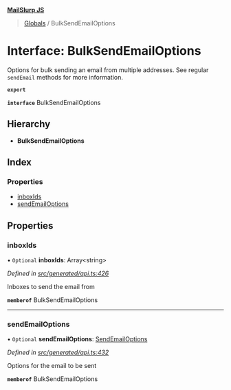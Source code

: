 **[MailSlurp JS](../README.md)**

> [Globals](../README.md) / BulkSendEmailOptions

# Interface: BulkSendEmailOptions

Options for bulk sending an email from multiple addresses. See regular `sendEmail` methods for more information.

**`export`** 

**`interface`** BulkSendEmailOptions

## Hierarchy

* **BulkSendEmailOptions**

## Index

### Properties

* [inboxIds](bulksendemailoptions.md#inboxids)
* [sendEmailOptions](bulksendemailoptions.md#sendemailoptions)

## Properties

### inboxIds

• `Optional` **inboxIds**: Array\<string>

*Defined in [src/generated/api.ts:426](https://github.com/mailslurp/mailslurp-client/blob/6b679b8/src/generated/api.ts#L426)*

Inboxes to send the email from

**`memberof`** BulkSendEmailOptions

___

### sendEmailOptions

• `Optional` **sendEmailOptions**: [SendEmailOptions](../modules/sendemailoptions.md)

*Defined in [src/generated/api.ts:432](https://github.com/mailslurp/mailslurp-client/blob/6b679b8/src/generated/api.ts#L432)*

Options for the email to be sent

**`memberof`** BulkSendEmailOptions
